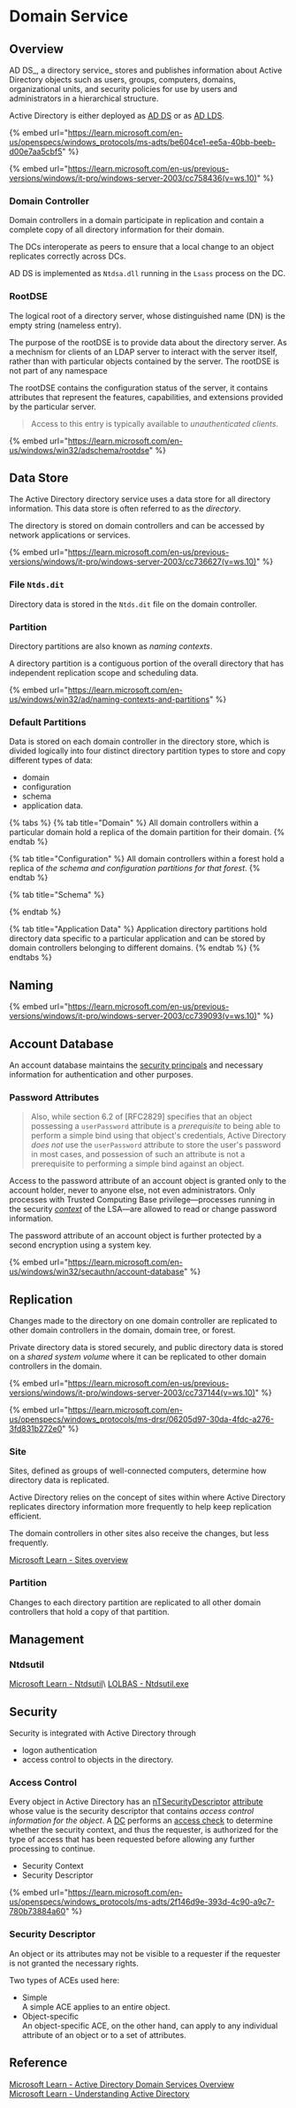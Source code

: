 # Domain Service

## Overview

AD DS_, a directory service_ stores and publishes information about Active Directory objects such as users, groups, computers, domains, organizational units, and security policies for use by users and administrators in a hierarchical structure.

Active Directory is either deployed as [AD DS](https://learn.microsoft.com/en-us/openspecs/windows\_protocols/ms-adts/b645c125-a7da-4097-84a1-2fa7cea07714#gt\_2e72eeeb-aee9-4b0a-adc6-4476bacf5024) or as [AD LDS](https://learn.microsoft.com/en-us/openspecs/windows\_protocols/ms-adts/b645c125-a7da-4097-84a1-2fa7cea07714#gt\_afdbd6cd-9f55-4d2f-a98e-1207985534ab).

{% embed url="https://learn.microsoft.com/en-us/openspecs/windows_protocols/ms-adts/be604ce1-ee5a-40bb-beeb-d00e7aa5cbf5" %}

{% embed url="https://learn.microsoft.com/en-us/previous-versions/windows/it-pro/windows-server-2003/cc758436(v=ws.10)" %}

### Domain Controller

Domain controllers in a domain participate in replication and contain a complete copy of all directory information for their domain.

The DCs interoperate as peers to ensure that a local change to an object replicates correctly across DCs.

AD DS is implemented as `Ntdsa.dll` running in the `Lsass` process on the DC.

### RootDSE

The logical root of a directory server, whose distinguished name (DN) is the empty string (nameless entry).

The purpose of the rootDSE is to provide data about the directory server. As a mechnism for clients of an LDAP server to interact with the server itself, rather than with particular objects contained by the server. The rootDSE is not part of any namespace

The rootDSE contains the configuration status of the server, it contains attributes that represent the features, capabilities, and extensions provided by the particular server.

> Access to this entry is typically available to _unauthenticated clients_.

{% embed url="https://learn.microsoft.com/en-us/windows/win32/adschema/rootdse" %}

## Data Store

The Active Directory directory service uses a data store for all directory information. This data store is often referred to as the _directory_.

The directory is stored on domain controllers and can be accessed by network applications or services.

{% embed url="https://learn.microsoft.com/en-us/previous-versions/windows/it-pro/windows-server-2003/cc736627(v=ws.10)" %}

### File `Ntds.dit`

Directory data is stored in the `Ntds.dit` file on the domain controller.

### Partition

Directory partitions are also known as _naming contexts_.

A directory partition is a contiguous portion of the overall directory that has independent replication scope and scheduling data.

{% embed url="https://learn.microsoft.com/en-us/windows/win32/ad/naming-contexts-and-partitions" %}

### Default Partitions

Data is stored on each domain controller in the directory store, which is divided logically into four distinct directory partition types to store and copy different types of data:

* domain
* configuration
* schema
* application data.

{% tabs %}
{% tab title="Domain" %}
All domain controllers within a particular domain hold a replica of the domain partition for their domain.
{% endtab %}

{% tab title="Configuration" %}
All domain controllers within a forest hold a replica of _the schema and configuration partitions for that forest_.
{% endtab %}

{% tab title="Schema" %}

{% endtab %}

{% tab title="Application Data" %}
Application directory partitions hold directory data specific to a particular application and can be stored by domain controllers belonging to different domains.
{% endtab %}
{% endtabs %}

## Naming

{% embed url="https://learn.microsoft.com/en-us/previous-versions/windows/it-pro/windows-server-2003/cc739093(v=ws.10)" %}

## Account Database

An account database maintains the [security principals](../../auth/overview.md#security-principal) and necessary information for authentication and other purposes.

### Password Attributes

> Also, while section 6.2 of \[RFC2829] specifies that an object possessing a `userPassword` attribute is a _prerequisite_ to being able to perform a simple bind using that object's credentials, Active Directory _does not_ use the `userPassword` attribute to store the user's password in most cases, and possession of such an attribute is not a prerequisite to performing a simple bind against an object.

Access to the password attribute of an account object is granted only to the account holder, never to anyone else, not even administrators. Only processes with Trusted Computing Base privilege—processes running in the security [_context_](https://learn.microsoft.com/en-us/windows/desktop/SecGloss/c-gly) of the LSA—are allowed to read or change password information.

The password attribute of an account object is further protected by a second encryption using a system key.

{% embed url="https://learn.microsoft.com/en-us/windows/win32/secauthn/account-database" %}

## Replication

Changes made to the directory on one domain controller are replicated to other domain controllers in the domain, domain tree, or forest.

Private directory data is stored securely, and public directory data is stored on a _shared system volume_ where it can be replicated to other domain controllers in the domain.

{% embed url="https://learn.microsoft.com/en-us/previous-versions/windows/it-pro/windows-server-2003/cc737144(v=ws.10)" %}

{% embed url="https://learn.microsoft.com/en-us/openspecs/windows_protocols/ms-drsr/06205d97-30da-4fdc-a276-3fd831b272e0" %}

### Site

Sites, defined as groups of well-connected computers, determine how directory data is replicated.

Active Directory relies on the concept of sites within where Active Directory replicates directory information more frequently to help keep replication efficient.

The domain controllers in other sites also receive the changes, but less frequently.

[Microsoft Learn - Sites overview](https://learn.microsoft.com/en-us/previous-versions/windows/it-pro/windows-server-2003/cc782048\(v=ws.10\))

### Partition

Changes to each directory partition are replicated to all other domain controllers that hold a copy of that partition.

## Management

### Ntdsutil

[Microsoft Learn - Ntdsutil](https://learn.microsoft.com/en-us/previous-versions/orphan-topics/ws.10/cc755915\(v=ws.10\)?redirectedfrom=MSDN)\
[LOLBAS - Ntdsutil.exe](https://lolbas-project.github.io/lolbas/OtherMSBinaries/Ntdsutil/)

## Security

Security is integrated with Active Directory through

* logon authentication
* access control to objects in the directory.

### Access Control

Every object in Active Directory has an [nTSecurityDescriptor](https://learn.microsoft.com/en-us/openspecs/windows\_protocols/ms-ada3/b4a3c9be-5388-4e0d-9f5e-96d21a801a3f) [attribute](https://learn.microsoft.com/en-us/openspecs/windows\_protocols/ms-adts/b645c125-a7da-4097-84a1-2fa7cea07714#gt\_108a1419-49a9-4d19-b6ca-7206aa726b3f) whose value is the security descriptor that contains _access control information for the object_. A [DC](https://learn.microsoft.com/en-us/openspecs/windows\_protocols/ms-adts/b645c125-a7da-4097-84a1-2fa7cea07714#gt\_76a05049-3531-4abd-aec8-30e19954b4bd) performs an [access check](https://learn.microsoft.com/en-us/openspecs/windows\_protocols/ms-adts/b645c125-a7da-4097-84a1-2fa7cea07714#gt\_d7906f17-bb2c-4193-a3f0-848bcc351dec) to determine whether the security context, and thus the requester, is authorized for the type of access that has been requested before allowing any further processing to continue.

* Security Context
* Security Descriptor

{% embed url="https://learn.microsoft.com/en-us/openspecs/windows_protocols/ms-adts/2f146d9e-393d-4c90-a9c7-780b73884a60" %}

### Security Descriptor

An object or its attributes may not be visible to a requester if the requester is not granted the necessary rights.

Two types of ACEs used here:

* Simple\
  A simple ACE applies to an entire object.
* Object-specific\
  An object-specific ACE, on the other hand, can apply to any individual attribute of an object or to a set of attributes.

## Reference

[Microsoft Learn - Active Directory Domain Services Overview](https://learn.microsoft.com/en-us/windows-server/identity/ad-ds/get-started/virtual-dc/active-directory-domain-services-overview)\
[Microsoft Learn - Understanding Active Directory](https://learn.microsoft.com/en-us/previous-versions/windows/it-pro/windows-server-2003/cc781408\(v=ws.10\))
